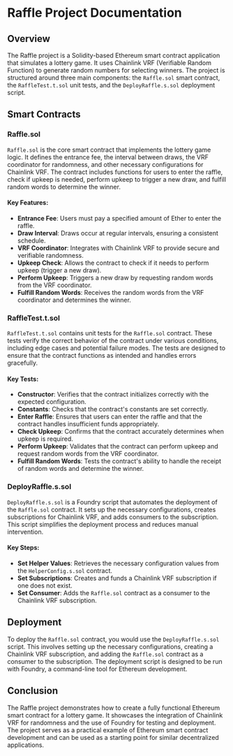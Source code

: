 # Raffle Project Documentation

## Overview

The Raffle project is a Solidity-based Ethereum smart contract application that simulates a lottery game. It uses Chainlink VRF (Verifiable Random Function) to generate random numbers for selecting winners. The project is structured around three main components: the `Raffle.sol` smart contract, the `RaffleTest.t.sol` unit tests, and the `DeployRaffle.s.sol` deployment script.

## Smart Contracts

### Raffle.sol

`Raffle.sol` is the core smart contract that implements the lottery game logic. It defines the entrance fee, the interval between draws, the VRF coordinator for randomness, and other necessary configurations for Chainlink VRF. The contract includes functions for users to enter the raffle, check if upkeep is needed, perform upkeep to trigger a new draw, and fulfill random words to determine the winner.

#### Key Features:

- **Entrance Fee**: Users must pay a specified amount of Ether to enter the raffle.
- **Draw Interval**: Draws occur at regular intervals, ensuring a consistent schedule.
- **VRF Coordinator**: Integrates with Chainlink VRF to provide secure and verifiable randomness.
- **Upkeep Check**: Allows the contract to check if it needs to perform upkeep (trigger a new draw).
- **Perform Upkeep**: Triggers a new draw by requesting random words from the VRF coordinator.
- **Fulfill Random Words**: Receives the random words from the VRF coordinator and determines the winner.

### RaffleTest.t.sol

`RaffleTest.t.sol` contains unit tests for the `Raffle.sol` contract. These tests verify the correct behavior of the contract under various conditions, including edge cases and potential failure modes. The tests are designed to ensure that the contract functions as intended and handles errors gracefully.

#### Key Tests:

- **Constructor**: Verifies that the contract initializes correctly with the expected configuration.
- **Constants**: Checks that the contract's constants are set correctly.
- **Enter Raffle**: Ensures that users can enter the raffle and that the contract handles insufficient funds appropriately.
- **Check Upkeep**: Confirms that the contract accurately determines when upkeep is required.
- **Perform Upkeep**: Validates that the contract can perform upkeep and request random words from the VRF coordinator.
- **Fulfill Random Words**: Tests the contract's ability to handle the receipt of random words and determine the winner.

### DeployRaffle.s.sol

`DeployRaffle.s.sol` is a Foundry script that automates the deployment of the `Raffle.sol` contract. It sets up the necessary configurations, creates subscriptions for Chainlink VRF, and adds consumers to the subscription. This script simplifies the deployment process and reduces manual intervention.

#### Key Steps:

- **Set Helper Values**: Retrieves the necessary configuration values from the `HelperConfig.s.sol` contract.
- **Set Subscriptions**: Creates and funds a Chainlink VRF subscription if one does not exist.
- **Set Consumer**: Adds the `Raffle.sol` contract as a consumer to the Chainlink VRF subscription.

## Deployment

To deploy the `Raffle.sol` contract, you would use the `DeployRaffle.s.sol` script. This involves setting up the necessary configurations, creating a Chainlink VRF subscription, and adding the `Raffle.sol` contract as a consumer to the subscription. The deployment script is designed to be run with Foundry, a command-line tool for Ethereum development.

## Conclusion

The Raffle project demonstrates how to create a fully functional Ethereum smart contract for a lottery game. It showcases the integration of Chainlink VRF for randomness and the use of Foundry for testing and deployment. The project serves as a practical example of Ethereum smart contract development and can be used as a starting point for similar decentralized applications.
